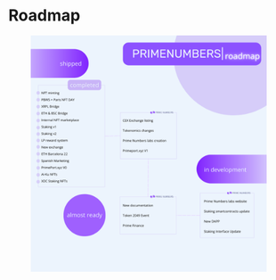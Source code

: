# Roadmap

<figure><img src="../.gitbook/assets/ROADMAP 2.0.png" alt=""><figcaption></figcaption></figure>
